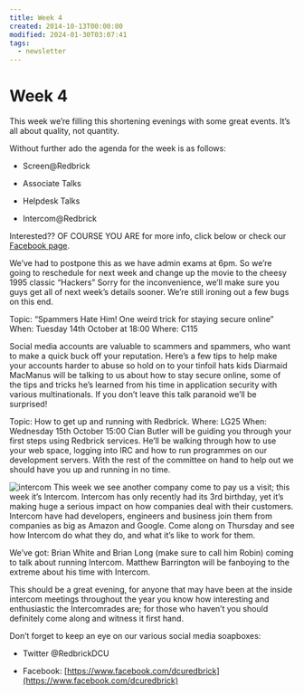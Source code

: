 ```yaml
---
title: Week 4
created: 2014-10-13T00:00:00
modified: 2024-01-30T03:07:41
tags:
  - newsletter
---
```


# Week 4

This week we’re filling this shortening evenings with some great events. It’s all about quality, not quantity.

Without further ado the agenda for the week is as follows:

* Screen@Redbrick

* Associate Talks

* Helpdesk Talks

* Intercom@Redbrick

Interested?? OF COURSE YOU ARE for more info, click below or check our [Facebook page](https://www.facebook.com/dcuredbrick).

We’ve had to postpone this as we have admin exams at 6pm. So we’re going to reschedule for next week and change up the movie to the cheesy 1995 classic “Hackers” Sorry for the inconvenience, we’ll make sure you guys get all of next week’s details sooner. We’re still ironing out a few bugs on this end.

Topic: “Spammers Hate Him! One weird trick for staying secure online” When: Tuesday 14th October at 18:00 Where: C115

Social media accounts are valuable to scammers and spammers, who want to make a quick buck off your reputation. Here’s a few tips to help make your accounts harder to abuse so hold on to your tinfoil hats kids Diarmaid MacManus will be talking to us about how to stay secure online, some of the tips and tricks he’s learned from his time in application security with various multinationals. If you don’t leave this talk paranoid we’ll be surprised!

Topic: How to get up and running with Redbrick. Where: LG25 When: Wednesday 15th October 15:00 Cian Butler will be guiding you through your first steps using Redbrick services. He’ll be walking through how to use your web space, logging into IRC and how to run programmes on our development servers. With the rest of the committee on hand to help out we should have you up and running in no time.

![intercom](https://blog.redbrick.dcu.ie/post/week-4/intercom.png) This week we see another company come to pay us a visit; this week it’s Intercom. Intercom has only recently had its 3rd birthday, yet it’s making huge a serious impact on how companies deal with their customers. Intercom have had developers, engineers and business join them from companies as big as Amazon and Google. Come along on Thursday and see how Intercom do what they do, and what it’s like to work for them.

We’ve got: Brian White and Brian Long (make sure to call him Robin) coming to talk about running Intercom. Matthew Barrington will be fanboying to the extreme about his time with Intercom.

This should be a great evening, for anyone that may have been at the inside intercom meetings throughout the year you know how interesting and enthusiastic the Intercomrades are; for those who haven’t you should definitely come along and witness it first hand.

Don’t forget to keep an eye on our various social media soapboxes:

* Twitter @RedbrickDCU

* Facebook: [https://www.facebook.com/dcuredbrick](https://www.facebook.com/dcuredbrick)
